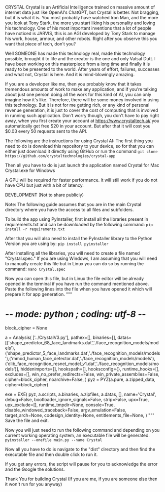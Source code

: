 CRYSTAL
Crystal is an Artificial Intelligence trained on massive amount of internet data just like OpenAI's ChatGPT, but Crystal is better.
Not bragging, but it is what it is. You most probably have watched Iron Man, and the more you look at Tony Stark, the more you start liking his personality and loving his technology. One of his most important inventions that a lot of people have noticed is JARVIS, this is an AGI developed by Tony Stark to manage his work, house, armour, and other robots. Right after you observe this you want that piece of tech, don't you?

Well SOMEONE has made this technology real, made this technology possible, brought it to life and the creator is the one and only Vatsal Dutt. I have been working on this masterpiece from a long time and finally it is ready to be presented to the world. After years of effort, failures, successes and what not, Crystal is here. And it is mind-blowingly amazing.

If you are a developer like me, then you probably know that it takes tremendous amounts of work to make any application, and if you're talking about just one person doing all the work for this kind of AI, you can only imagine how it's like. Therefore, there will be some money involved in using this technology. But it is not for me getting rich, or any kind of personal revenue generation, it is just to cover the cost of computing that is involved in running such application. Don't worry though, you don't have to pay right away, when you first create your account at https://www.crystaltech.ai/ you automatically get free $20 in your account. But after that it will cost you $0.03 every 50 requests sent to the API.

The following are the instructions for using Crystal AI:
The first thing you need to do is download this repository to your device, so for that you can either just download it directly using GitHub or run the command
`git clone https://github.com/crystaltechnologies/crystal-app`

Then all you have to do is just launch the application named
Crystal for Mac
Crystal.exe for Windows

A GPU will be required for faster performance. It will still work if you do not have CPU but just with a bit of latency.


DEVELOPMENT (Not to share publicly)

Note: The following guide assumes that you are in the main Crystal directory where you have the access to all files and subfolders.

To build the app using PyInstaller, first install all the libraries present in requirements.txt and can be downloaded by the following command:
`pip install -r requirements.txt`

After that you will also need to install the PyInstaller library to the Python Version you are using by:
`pip install pyinstaller`

After installing all the libraries, you will need to create a file named "Crystal.spec." If you are using Windows, I am assuming that you will need to manually create this file but in Linux you can do so by running the command:
`nano Crystal.spec`

Now you can open this file, but in Linux the file editor will be already opened in the terminal if you have run the command mentioned above. Paste the following lines into the file when you have opened it which will prepare it for app generation.
"""
# -*- mode: python ; coding: utf-8 -*-


block_cipher = None


a = Analysis(
    ['../CrystalV3.py'],
    pathex=[],
    binaries=[],
    datas=[('shape_predictor_68_face_landmarks.dat','./face_recognition_models/models'),('shape_predictor_5_face_landmarks.dat','./face_recognition_models/models'),('mmod_human_face_detector.dat','./face_recognition_models/models'),('dlib_face_recognition_resnet_model_v1.dat','./face_recognition_models/models')],
    hiddenimports=[],
    hookspath=[],
    hooksconfig={},
    runtime_hooks=[],
    excludes=[],
    win_no_prefer_redirects=False,
    win_private_assemblies=False,
    cipher=block_cipher,
    noarchive=False,
)
pyz = PYZ(a.pure, a.zipped_data, cipher=block_cipher)

exe = EXE(
    pyz,
    a.scripts,
    a.binaries,
    a.zipfiles,
    a.datas,
    [],
    name='Crystal',
    debug=False,
    bootloader_ignore_signals=False,
    strip=False,
    upx=True,
    upx_exclude=[],
    runtime_tmpdir=None,
    console=True,
    disable_windowed_traceback=False,
    argv_emulation=False,
    target_arch=None,
    codesign_identity=None,
    entitlements_file=None,
)
"""
Save the file and exit.

Now you will just need to run the following command and depending on you current working operating system, an executable file will be generated.
`pyinstaller --onefile main.py --name Crystal`

Now all you have to do is navigate to the "dist" directory and then find the executable file and then double click to run it.

If you get any errors, the script will pause for you to acknowledge the error and the Google the solutions.

Thank You for building Crystal (If you are me, if you are someone else then it won't run for you anyway)